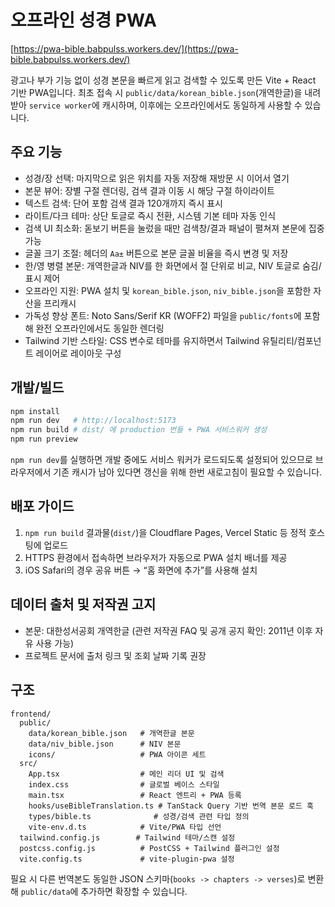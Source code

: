 # 오프라인 성경 PWA
[https://pwa-bible.babpulss.workers.dev/](https://pwa-bible.babpulss.workers.dev/)

광고나 부가 기능 없이 성경 본문을 빠르게 읽고 검색할 수 있도록 만든 Vite + React 기반 PWA입니다. 최초 접속 시 `public/data/korean_bible.json`(개역한글)을 내려받아 `service worker`에 캐시하며, 이후에는 오프라인에서도 동일하게 사용할 수 있습니다.

## 주요 기능
- 성경/장 선택: 마지막으로 읽은 위치를 자동 저장해 재방문 시 이어서 열기
- 본문 뷰어: 장별 구절 렌더링, 검색 결과 이동 시 해당 구절 하이라이트
- 텍스트 검색: 단어 포함 검색 결과 120개까지 즉시 표시
- 라이트/다크 테마: 상단 토글로 즉시 전환, 시스템 기본 테마 자동 인식
- 검색 UI 최소화: 돋보기 버튼을 눌렀을 때만 검색창/결과 패널이 펼쳐져 본문에 집중 가능
- 글꼴 크기 조절: 헤더의 `Aa±` 버튼으로 본문 글꼴 비율을 즉시 변경 및 저장
- 한/영 병렬 본문: 개역한글과 NIV를 한 화면에서 절 단위로 비교, NIV 토글로 숨김/표시 제어
- 오프라인 지원: PWA 설치 및 `korean_bible.json`, `niv_bible.json`을 포함한 자산을 프리캐시
- 가독성 향상 폰트: Noto Sans/Serif KR (WOFF2) 파일을 `public/fonts`에 포함해 완전 오프라인에서도 동일한 렌더링
- Tailwind 기반 스타일: CSS 변수로 테마를 유지하면서 Tailwind 유틸리티/컴포넌트 레이어로 레이아웃 구성

## 개발/빌드
```bash
npm install
npm run dev   # http://localhost:5173
npm run build # dist/ 에 production 번들 + PWA 서비스워커 생성
npm run preview
```

`npm run dev`를 실행하면 개발 중에도 서비스 워커가 로드되도록 설정되어 있으므로 브라우저에서 기존 캐시가 남아 있다면 갱신을 위해 한번 새로고침이 필요할 수 있습니다.

## 배포 가이드
1. `npm run build` 결과물(`dist/`)을 Cloudflare Pages, Vercel Static 등 정적 호스팅에 업로드
2. HTTPS 환경에서 접속하면 브라우저가 자동으로 PWA 설치 배너를 제공
3. iOS Safari의 경우 공유 버튼 → “홈 화면에 추가”를 사용해 설치

## 데이터 출처 및 저작권 고지
- 본문: 대한성서공회 개역한글 (관련 저작권 FAQ 및 공개 공지 확인: 2011년 이후 자유 사용 가능)
- 프로젝트 문서에 출처 링크 및 조회 날짜 기록 권장

## 구조
```
frontend/
  public/
    data/korean_bible.json   # 개역한글 본문
    data/niv_bible.json      # NIV 본문
    icons/                   # PWA 아이콘 세트
  src/
    App.tsx                  # 메인 리더 UI 및 검색
    index.css                # 글로벌 베이스 스타일
    main.tsx                 # React 엔트리 + PWA 등록
    hooks/useBibleTranslation.ts # TanStack Query 기반 번역 본문 로드 훅
    types/bible.ts              # 성경/검색 관련 타입 정의
    vite-env.d.ts            # Vite/PWA 타입 선언
  tailwind.config.js        # Tailwind 테마/스캔 설정
  postcss.config.js          # PostCSS + Tailwind 플러그인 설정
  vite.config.ts             # vite-plugin-pwa 설정
```

필요 시 다른 번역본도 동일한 JSON 스키마(`books -> chapters -> verses`)로 변환해 `public/data`에 추가하면 확장할 수 있습니다.
